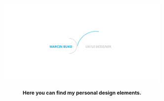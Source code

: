 

<img src="./Personal/Bg_alpha.svg">


<h3 align="center">Here you can find my personal design elements.</h3>
